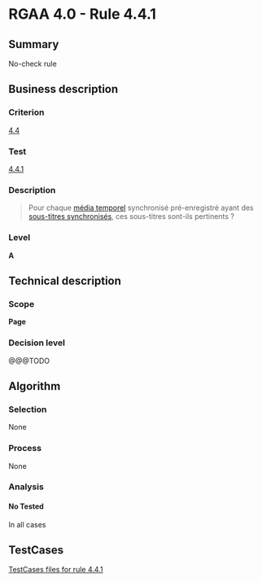 # RGAA 4.0 - Rule 4.4.1

## Summary
No-check rule


## Business description

### Criterion
[4.4](https://www.numerique.gouv.fr/publications/rgaa-accessibilite/methode/criteres/#crit-4-4)

### Test
[4.4.1](https://www.numerique.gouv.fr/publications/rgaa-accessibilite/methode/criteres/#test-4-4-1)

### Description
> Pour chaque [média temporel](https://www.numerique.gouv.fr/publications/rgaa-accessibilite/methode/glossaire/#media-temporel-type-son-video-et-synchronise) synchronisé pré-enregistré ayant des [sous-titres synchronisés](https://www.numerique.gouv.fr/publications/rgaa-accessibilite/methode/glossaire/#sous-titres-synchronises-objet-multimedia), ces sous-titres sont-ils pertinents ?

### Level
**A**


## Technical description

### Scope
**Page**

### Decision level
@@@TODO


## Algorithm

### Selection
None

### Process
None

### Analysis

#### No Tested
In all cases


##  TestCases

[TestCases files for rule 4.4.1](https://gitlab.com/asqatasun/Asqatasun/-/tree/v5/rules/rules-rgaa4.0/src/test/resources/testcases/rgaa40//Rgaa40Rule040401/)


